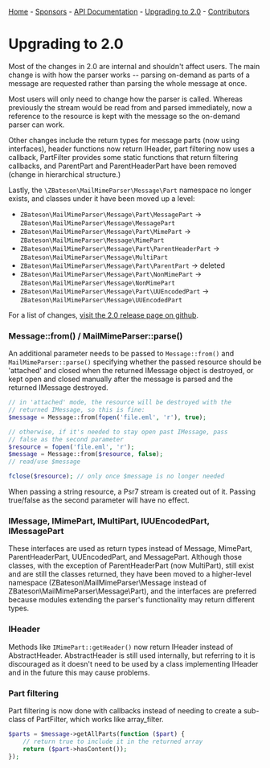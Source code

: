 [Home](/) - [Sponsors](/#sponsors) - [API Documentation](api/2.3) - [Upgrading to 2.0](upgrade-2.0) - [Contributors](/#contributors)

# Upgrading to 2.0

Most of the changes in 2.0 are internal and shouldn't affect users.  The main change is with how the parser works -- parsing on-demand as parts of a message are requested rather than parsing the whole message at once.

Most users will only need to change how the parser is called.  Whereas previously the stream would be read from and parsed immediately, now a reference to the resource is kept with the message so the on-demand parser can work.

Other changes include the return types for message parts (now using interfaces), header functions now return IHeader, part filtering now uses a callback, PartFilter provides some static functions that return filtering callbacks, and ParentPart and ParentHeaderPart have been removed (change in hierarchical structure.)

Lastly, the `\ZBateson\MailMimeParser\Message\Part` namespace no longer exists, and classes under it have been moved up a level:

- `ZBateson\MailMimeParser\Message\Part\MessagePart` -> `ZBateson\MailMimeParser\Message\MessagePart`
- `ZBateson\MailMimeParser\Message\Part\MimePart` -> `ZBateson\MailMimeParser\Message\MimePart`
- `ZBateson\MailMimeParser\Message\Part\ParentHeaderPart` -> `ZBateson\MailMimeParser\Message\MultiPart`
- `ZBateson\MailMimeParser\Message\Part\ParentPart` -> deleted
- `ZBateson\MailMimeParser\Message\Part\NonMimePart` -> `ZBateson\MailMimeParser\Message\NonMimePart`
- `ZBateson\MailMimeParser\Message\Part\UUEncodedPart` -> `ZBateson\MailMimeParser\Message\UUEncodedPart`

For a list of changes, [visit the 2.0 release page on github](https://github.com/zbateson/mail-mime-parser/releases/tag/2.0.0).

### Message::from() / MailMimeParser::parse()

An additional parameter needs to be passed to ``` Message::from() ``` and ``` MailMimeParser::parse() ``` specifying whether the passed resource should be 'attached' and closed when the returned IMessage object is destroyed, or kept open and closed manually after the message is parsed and the returned IMessage destroyed.

```php
// in 'attached' mode, the resource will be destroyed with the
// returned IMessage, so this is fine:
$message = Message::from(fopen('file.eml', 'r'), true);

// otherwise, if it's needed to stay open past IMessage, pass
// false as the second parameter
$resource = fopen('file.eml', 'r');
$message = Message::from($resource, false);
// read/use $message

fclose($resource); // only once $message is no longer needed
```

When passing a string resource, a Psr7 stream is created out of it.  Passing true/false as the second parameter
will have no effect.

### IMessage, IMimePart, IMultiPart, IUUEncodedPart, IMessagePart

These interfaces are used as return types instead of Message, MimePart, ParentHeaderPart, UUEncodedPart, and MessagePart.  Although those classes, with the exception of ParentHeaderPart (now MultiPart), still exist and are still the classes returned, they have been moved to a higher-level namespace (ZBateson\MailMimeParser\Message instead of ZBateson\MailMimeParser\Message\Part), and the interfaces are preferred because modules extending the parser's functionality may return different types.

### IHeader

Methods like `IMimePart::getHeader()` now return IHeader instead of AbstractHeader.  AbstractHeader is still used internally, but referring to it is discouraged as it doesn't need to be used by a class implementing IHeader and in the future this may cause problems.

### Part filtering

Part filtering is now done with callbacks instead of needing to create a sub-class of PartFilter, which works like array_filter.

```php
$parts = $message->getAllParts(function ($part) {
    // return true to include it in the returned array
    return ($part->hasContent());
});

```

